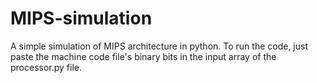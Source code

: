 # MIPS-simulation
A simple simulation of MIPS architecture in python.
To run the code, just paste the machine code file's binary bits in the input array of the processor.py file.
